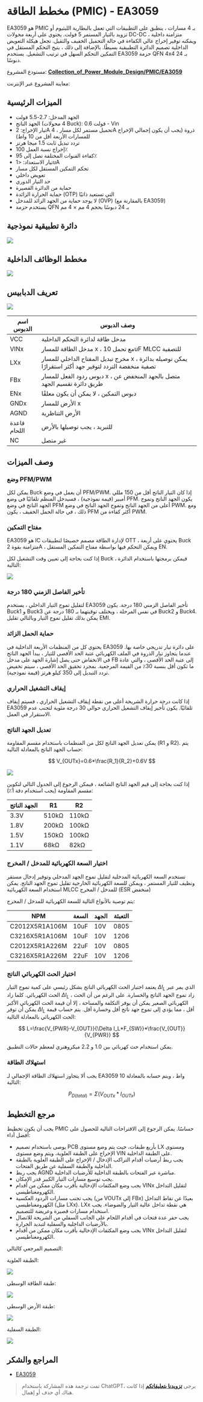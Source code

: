 # مخطط الطاقة (PMIC) - EA3059

EA3059 هو PMIC بـ 4 مسارات ، ينطبق على التطبيقات التي تعمل بالبطارية الليثيوم أو تزويد بالتيار المستمر 5 فولت. يحتوي على أربعة محولات DC-DC متزامنة داخلية ، ويمكنه توفير إخراج عالي الكفاءة في حالة التحميل الخفيف والثقيل. تجعل هيكلة التعويض الداخلية تصميم الدائرة التطبيقية بسيطًا. بالإضافة إلى ذلك ، يتيح التحكم المستقل في التمكين التحكم السهل في ترتيب التشغيل. يستخدم EA3059 حزمة QFN 4x4 بـ 24 دبوسًا.

مستودع المشروع: [**Collection_of_Power_Module_Design/PMIC/EA3059**](https://github.com/linyuxuanlin/Collection_of_Power_Module_Design/tree/main/PMIC/EA3059)

معاينة المشروع عبر الإنترنت:

<div class="altium-iframe-viewer">
  <div
    class="altium-ecad-viewer"
    data-project-src="https://github.com/linyuxuanlin/Collection_of_Power_Module_Design/raw/main/PMIC/EA3059/EA3059_V0.2.zip"
  ></div>
</div>

## الميزات الرئيسية

- الجهد المدخل: 2.7-5.5 فولت
- الجهد الناتج (4 محولات Buck): 0.6 فولت - Vin
- تيار الإخراج: 2A تحميل مستمر لكل مسار ، 4A ذروة (يجب أن يكون إجمالي الإخراج للمسارات الأربعة أقل من 10 واط)
- تردد تبديل ثابت 1.5 ميجا هرتز
- إخراج نسبة العمل 100٪
- كفاءة القنوات المختلفة تصل إلى 95٪
- تيار الاستعداد: <1uA
- تحكم التمكين المستقل لكل مسار
- تعويض داخلي
- حد التيار الدوري
- حماية من الدائرة القصيرة
- حماية الحرارة الزائدة (OTP) التي تستعيد ذاتيًا
- لا يوجد حماية من الجهد الزائد للمدخل (OVP) (بالمقارنة مع EA3059)
- يستخدم حزمة QFN بـ 24 دبوسًا بحجم 4 مم × 4 مم

## دائرة تطبيقية نموذجية

![](https://img.wiki-power.com/d/wiki-media/img/20220420171841.png)

## مخطط الوظائف الداخلية

![](https://img.wiki-power.com/d/wiki-media/img/20220420171859.png)

## تعريف الدبابيس

![](https://img.wiki-power.com/d/wiki-media/img/20220420171920.png)

| اسم الدبوس | وصف الدبوس                                               |
| ----------- | ---------------------------------------------------------- |
| VCC         | مدخل طاقة لدائرة التحكم الداخلية                          |
| VINx        | مدخل الطاقة للمسار x ، مع تحمل 10uF MLCC للتصفية        |
| LXx         | مخرج تبديل المفتاح الداخلي للمسار x ، يمكن توصيله بدائرة تصفية منخفضة التردد لتوفير جهد أكثر استقرارًا |
| FBx         | دبوس ردود الفعل للمسار x ، متصل بالجهد المنخفض عن طريق دائرة تقسيم الجهد |
| ENx         | دبوس التمكين ، لا يمكن أن يكون معلقًا                      |
| GNDx        | الأرض للمسار x                                            |
| AGND        | الأرض التناظرية                                           |
| قاعدة اللحام | للتبريد ، يجب توصيلها بالأرض                             |
| NC          | غير متصل                                                   |

## وصف الميزات

### وضع PFM/PWM

يمكن لكل Buck أن يعمل في وضع PFM/PWM. إذا كان التيار الناتج أقل من 150 مللي أمبير (قيمة نموذجية) ، فسيدخل المنظم تلقائيًا في وضع PFM. يكون الجهد الناتج وتموج الجهد الناتج في وضع PFM أعلى من الجهد الناتج وتموج الجهد الناتج في وضع PWM. ومع ذلك ، في حالة الحمل الخفيف ، يكون PFM أكثر كفاءة من PWM.

### مفتاح التمكين

EA3059 هو IC لإدارة الطاقة مصمم خصيصًا لتطبيقات OTT ، يحتوي على أربعة Buck متزامنة بقوة 2A ، ويمكن التحكم فيها بواسطة مفتاح التمكين المستقل EN.

إذا كنت بحاجة إلى تعيين وقت التشغيل لكل Buck ، فيمكن برمجتها باستخدام الدائرة التالية:

![](https://img.wiki-power.com/d/wiki-media/img/20220420172125.png)

### تأخير الفاصل الزمني 180 درجة

لتقليل تموج التيار الداخلي ، يستخدم EA3059 تأخير الفاصل الزمني 180 درجة. يكون Buck1 و Buck3 في نفس المرحلة ، ويختلف توقيتهما بـ 180 درجة عن Buck2 و Buck4. يمكن بذلك تقليل تموج التيار وبالتالي تقليل EMI.

### حماية الحمل الزائد

يحتوي كل من المنظمات الأربعة الداخلية في EA3059 على دائرة تيار تدريجي خاصة بها. عندما يتجاوز تيار الذروة في الملف الكهربائي عتبة الحد الأقصى للتيار ، يبدأ الجهد الناتج في الانخفاض حتى يصل إشارة الجهد على مدخل FB إلى عتبة الحد الأقصى ، والتي عادة ما تكون أقل بنسبة 30٪ من القيمة المرجعية. بمجرد تحقيق الحد الأقصى ، سيتم تخفيض تردد التبديل إلى 350 كيلو هرتز (قيمة نموذجية).

### إيقاف التشغيل الحراري

إذا كانت درجة حرارة الشريحة أعلى من نقطة إيقاف التشغيل الحراري ، فسيتم إيقاف EA3059 تلقائيًا. يكون تأخير إيقاف التشغيل الحراري حوالي 30 درجة مئوية لتجنب عدم الاستقرار في العمل.

### تعديل الجهد الناتج

يمكن تعديل الجهد الناتج لكل من المنظمات باستخدام مقسم المقاومة (R1 و R2). يتم حساب الجهد الناتج بالمعادلة التالية:

$$
V_{OUTx}=0.6*\frac{R_1}{R_2}+0.6V
$$

![](https://img.wiki-power.com/d/wiki-media/img/20220420172602.png)

إذا كنت بحاجة إلى قيم الجهد الناتج الشائعة ، فيمكن الرجوع إلى الجدول التالي لتكوين مقسم المقاومة (يجب استخدام دقة 1٪):

| الجهد الناتج | R1    | R2    |
| -------------- | ----- | ----- |
| 3.3V           | 510kΩ | 110kΩ |
| 1.8V           | 200kΩ | 100kΩ |
| 1.5V           | 150kΩ | 100kΩ |
| 1.1V           | 68kΩ  | 82kΩ  |

### اختيار السعة الكهربائية للمدخل / المخرج

تستخدم السعة الكهربائية المدخلية لتقليل تموج الجهد المدخلي وتوفير إدخال مستقر ونظيف للتيار المستمر ، ويمكن للسعة الكهربائية الخارجية تقليل تموج الجهد الناتج. يمكن استخدام السعة الكهربائية MLCC للمدخل / المخرج (ESR منخفض)

يتم توصية بالأنواع التالية للسعة الكهربائية للمدخل / المخرج:

| NPM            | السعة | الجهد | التعبئة |
| -------------- | ---- | ---- | ---- |
| C2012X5R1A106M | 10uF | 10V  | 0805 |
| C3216X5R1A106M | 10uF | 10V  | 1206 |
| C2012X5R1A226M | 22uF | 10V  | 0805 |
| C3216X5R1A226M | 22uF | 10V  | 1206 |

### اختيار الحث الكهربائي الناتج

يعتمد اختيار الحث الكهربائي الناتج بشكل رئيسي على كمية تموج التيار $\Delta I_L$ الذي يمر عبر الحث الكهربائي. كلما زاد $\Delta I_L$ ، زاد تموج الجهد الناتج والخسارة. على الرغم من أن الحث الكهربائي الصغير يمكن أن يوفر التكلفة والمساحة ، إلا أن قيمة الحث الكهربائي الأكبر يمكن أن توفر $\Delta I_L$ أقل ، مما يؤدي إلى تموج جهد ناتج أقل وخسارة أقل. يتم حساب قيمة الحث الكهربائي بالمعادلة التالية:

$$
L=\frac{V_{PWR}-V_{OUT}}{\Delta I_L*F_{SW}}*\frac{V_{OUT}}{V_{PWR}}
$$

يمكن استخدام حث كهربائي بين 1.0 و 2.2 ميكروهنري لمعظم حالات التطبيق.

### استهلاك الطاقة

يجب ألا يتجاوز استهلاك الطاقة الإجمالي لـ EA3059 10 واط ، ويتم حسابه بالمعادلة التالية:

$$
P_{D(total)}=\Sigma (V_{OUTx}*I_{OUTx})
$$

## مرجع التخطيط

يجب أن يكون تخطيط PMIC حساسًا. يمكن الرجوع إلى الاقتراحات التالية للحصول على أفضل أداء:

- يوصى باستخدام تصميم PCB بأربع طبقات، حيث يتم وضع مستوى LX ومستوى الإخراج على الطبقة العلوية، ويتم وضع مستوى VIN على الطبقة الداخلية.
- يجب ربط أرضيات أقدام التراكب الإدخال / الإخراج على الطبقة العلوية بالطبقة الداخلية والطبقة السفلية عن طريق الفتحات.
- يجب ربط AGND مباشرة عبر الفتحات بالطبقة الداخلية للأرضيات الداخلية.
- يجب توسيع مسارات التيار الكبير قدر الإمكان.
- يجب وضع المكثفات الإدخالية بأقرب مكان ممكن من أقدام VINx لتقليل التداخل الكهرومغناطيسي.
- يجب تجنب مسارات الردود العكسية (من VOUTx إلى FBx) بعيدًا عن نقاط التداخل الكهرومغناطيسي (مثل LXx). LXx هي نقطة تداخل عالية التيار والضوضاء. يجب استخدام مسارات قصيرة وعريضة للتصميم.
- يجب حفر عدة فتحات في أقدام اللحام على الجانب السفلي من الشريحة للاتصال بالأرضيات الداخلية والسفلية لتبديد الحرارة.
- يجب وضع المكثفات الإدخالية بأقرب مكان ممكن من أقدام VINx لتقليل التداخل الكهرومغناطيسي.

التصميم المرجعي كالتالي:

الطبقة العلوية:

![](https://img.wiki-power.com/d/wiki-media/img/20220420175756.png)

طبقة الطاقة الوسطى:

![](https://img.wiki-power.com/d/wiki-media/img/20220420175833.png)

طبقة الأرض الوسطى:

![](https://img.wiki-power.com/d/wiki-media/img/20220420175851.png)

الطبقة السفلية:

![](https://img.wiki-power.com/d/wiki-media/img/20220420175906.png)

## المراجع والشكر

- [EA3059](http://www.everanalog.com/ProductCN/ProductEA3059DetailInfoCN.aspx)

> تمت ترجمة هذه المشاركة باستخدام ChatGPT، يرجى [**تزويدنا بتعليقاتكم**](https://github.com/linyuxuanlin/Wiki_MkDocs/issues/new) إذا كانت هناك أي حذف أو إهمال.